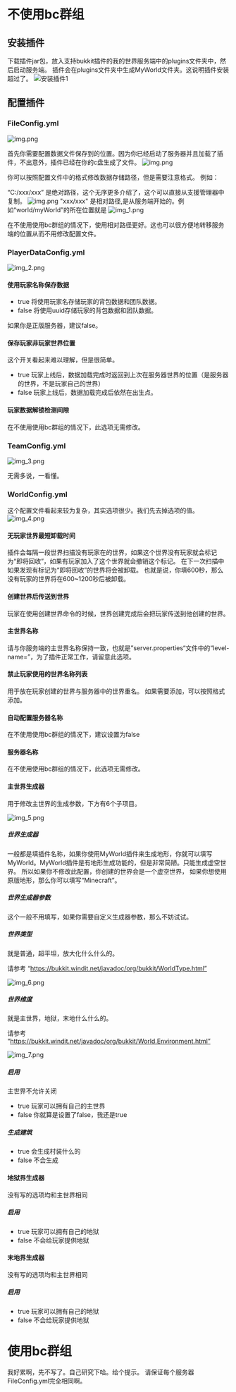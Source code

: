# 不使用bc群组
## 安装插件
下载插件jar包，放入支持bukkit插件的我的世界服务端中的plugins文件夹中，然后启动服务端。
插件会在plugins文件夹中生成MyWorld文件夹。这说明插件安装超过了。
![安装插件1](图片/插件使用方法/安装插件1.png)

## 配置插件
### FileConfig.yml
![img.png](图片/插件使用方法/FileConfig1.png)

首先你需要配置数据文件保存到的位置。因为你已经启动了服务器并且加载了插件，不出意外，插件已经在你的c盘生成了文件。
![img.png](图片/插件使用方法/FileConfig2.png)

你可以按照配置文件中的格式修改数据存储路径，但是需要注意格式。
例如：

“C:/xxx/xxx” 是绝对路径，这个无序更多介绍了，这个可以直接从支援管理器中复制。
![img.png](图片/插件使用方法/img.png)
"xxx/xxx" 是相对路径,是从服务端开始的。例如“world/myWorld”的所在位置就是
![img_1.png](图片/插件使用方法/img_1.png)

在不使用使用bc群组的情况下，使用相对路径更好。这也可以很方便地转移服务端的位置从而不用修改配置文件。
### PlayerDataConfig.yml
![img_2.png](图片/插件使用方法/img_2.png)
#### 使用玩家名称保存数据
- true 将使用玩家名存储玩家的背包数据和团队数据。
- false 将使用uuid存储玩家的背包数据和团队数据。

如果你是正版服务器，建议false。
#### 保存玩家非玩家世界位置
这个开关看起来难以理解，但是很简单。
- true 玩家上线后，数据加载完成时返回到上次在服务器世界的位置（是服务器的世界，不是玩家自己的世界）
- false 玩家上线后，数据加载完成后依然在出生点。

#### 玩家数据解锁检测间隙
在不使用使用bc群组的情况下，此选项无需修改。

### TeamConfig.yml
![img_3.png](图片/插件使用方法/img_3.png)

无需多说，一看懂。

### WorldConfig.yml
这个配置文件看起来较为复杂，其实选项很少。我们先去掉选项的值。
![img_4.png](图片/插件使用方法/img_4.png)
#### 无玩家世界最短卸载时间
插件会每隔一段世界扫描没有玩家在的世界，如果这个世界没有玩家就会标记为“即将回收”，如果有玩家加入了这个世界就会撤销这个标记。
在下一次扫描中如果发现有标记为“即将回收”的世界将会被卸载。
也就是说，你填600秒，那么没有玩家的世界将在600~1200秒后被卸载。

#### 创建世界后传送到世界
玩家在使用创建世界命令的时候，世界创建完成后会把玩家传送到他创建的世界。

#### 主世界名称
请与你服务端的主世界名称保持一致，也就是”server.properties“文件中的“level-name=”，为了插件正常工作，请留意此选项。

#### 禁止玩家使用的世界名称列表
用于放在玩家创建的世界与服务器中的世界重名。
如果需要添加，可以按照格式添加。

#### 自动配置服务器名称
在不使用使用bc群组的情况下，建议设置为false

#### 服务器名称
在不使用使用bc群组的情况下，此选项无需修改。

#### 主世界生成器
用于修改主世界的生成参数，下方有6个子项目。

![img_5.png](图片/插件使用方法/img_5.png)
##### 世界生成器
一般都是填插件名称，如果你使用MyWorld插件来生成地形，你就可以填写MyWorld。MyWorld插件是有地形生成功能的，但是非常简陋。只能生成虚空世界。
所以如果你不修改此配置，你创建的世界会是一个虚空世界，
如果你想使用原版地形，那么你可以填写“Minecraft”。

##### 世界生成器参数
这个一般不用填写，如果你需要自定义生成器参数，那么不妨试试。

##### 世界类型
就是普通，超平坦，放大化什么什么的。

请参考 “https://bukkit.windit.net/javadoc/org/bukkit/WorldType.html”

![img_6.png](图片/插件使用方法/img_6.png)

##### 世界维度
就是主世界，地狱，末地什么什么的。

请参考 “https://bukkit.windit.net/javadoc/org/bukkit/World.Environment.html”

![img_7.png](图片/插件使用方法/img_7.png)

##### 启用
主世界不允许关闭
- true 玩家可以拥有自己的主世界
- false 你就算是设置了false，我还是true

##### 生成建筑
- true 会生成村装什么的
- false 不会生成

#### 地狱界生成器
没有写的选项均和主世界相同

##### 启用
- true 玩家可以拥有自己的地狱
- false 不会给玩家提供地狱

#### 末地界生成器
没有写的选项均和主世界相同

##### 启用
- true 玩家可以拥有自己的地狱
- false 不会给玩家提供地狱

# 使用bc群组
我好累啊，先不写了。自己研究下哈。给个提示。
请保证每个服务器FileConfig.yml完全相同啊。